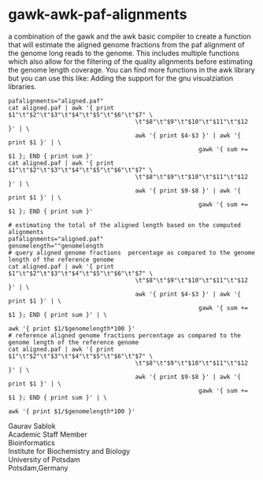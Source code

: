 # gawk-awk-paf-alignments
a combination of the gawk and the awk basic compiler to create a function that will estimate the aligned genome fractions from the paf alignment of the genome long reads to the genome. This includes multiple functions which also allow for the filtering of the quality alignments before estimating the genome length coverage. You can find more functions in the awk library but you can use this like: 
Adding the support for the gnu visualziation libraries. 
```
pafalignments="aligned.paf"
cat aligned.paf | awk '{ print  $1"\t"$2"\t"$3"\t"$4"\t"$5"\t"$6"\t"$7" \
                                    \t"$8"\t"$9"\t"$10"\t"$11"\t"$12 }' | \
                                    awk '{ print $4-$3 }' | awk '{ print $1 }' | \
                                                      gawk '{ sum += $1 }; END { print sum }'
cat aligned.paf | awk '{ print  $1"\t"$2"\t"$3"\t"$4"\t"$5"\t"$6"\t"$7" \
                                    \t"$8"\t"$9"\t"$10"\t"$11"\t"$12 }' | \
                                    awk '{ print $9-$8 }' | awk '{ print $1 }' | \
                                                      gawk '{ sum += $1 }; END { print sum }'

# estimating the total of the aligned length based on the computed alignments
pafalignments="aligned.paf"
genomelength=""genomelength
# query aligned genome fractions  percentage as compared to the genome length of the reference genome
cat aligned.paf | awk '{ print  $1"\t"$2"\t"$3"\t"$4"\t"$5"\t"$6"\t"$7" \
                                    \t"$8"\t"$9"\t"$10"\t"$11"\t"$12 }' | \
                                    awk '{ print $4-$3 }' | awk '{ print $1 }' | \
                                                      gawk '{ sum += $1 }; END { print sum }' | \
                                                                        awk '{ print $1/$genomelength*100 }'
# reference aligned genome fractions percentage as compared to the genome length of the reference genome
cat aligned.paf | awk '{ print  $1"\t"$2"\t"$3"\t"$4"\t"$5"\t"$6"\t"$7" \
                                    \t"$8"\t"$9"\t"$10"\t"$11"\t"$12 }' | \
                                    awk '{ print $9-$8 }' | awk '{ print $1 }' | \
                                                      gawk '{ sum += $1 }; END { print sum }' | \
                                                                        awk '{ print $1/$genomelength*100 }'
```

Gaurav Sablok \
Academic Staff Member \
Bioinformatics \
Institute for Biochemistry and Biology \
University of Potsdam \
Potsdam,Germany
